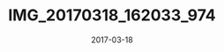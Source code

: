 ---
date: 2017-03-18
slug: IMG_20170318_162033_974
title: IMG_20170318_162033_974
image:
  ExifOffset: 74
  Orientation: 0
  ImageHeight: 1872
  GPSInfo: 92
  ImageWidth: 1872
  path: /life/IMG_20170318_162033_974.jpg
  name: IMG_20170318_162033_974
  thumb_path: /life/thumb_IMG_20170318_162033_974.jpg
thumbnail: {}
exif:
  LightSource: 0
gps:
  GPSLongitude:
    - 151
    - 12
    - 34
  GPSLatitudeRef: S
  GPSLongitudeRef: E
  GPSLatitude:
    - 33
    - 51
    - 21
interoperability: {}
makernote: {}

---